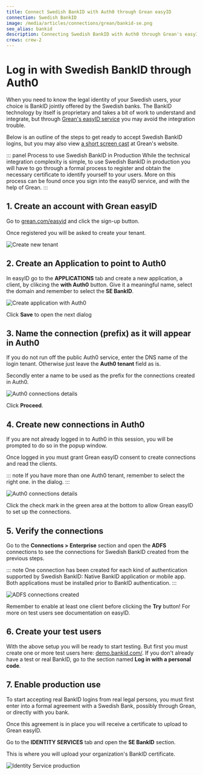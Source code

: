 ```yaml
---
title: Connect Swedish BankID with Auth0 through Grean easyID
connection: Swedish BankID
image: /media/articles/connections/grean/bankid-se.png
seo_alias: bankid
description: Connecting Swedish BankID with Auth0 through Grean's easyID service
crews: crew-2
---
```


# Log in with Swedish BankID through Auth0

When you need to know the legal identity of your Swedish users, your choice is BankID jointly offered by the Swedish banks.
The BankID technology by itself is proprietary and takes a bit of work to understand and integrate, but through [Grean's easyID service](https://grean.com/easyid)
you may avoid the integration trouble.

Below is an outline of the steps to get ready to accept Swedish BankID logins, but you may also view
[a short screen cast](https://grean.com/easyid/auth0/2016/12/07/easyid-and-auth0.html) at Grean's website.

::: panel Process to use Swedish BankID in Production
While the technical integration complexity is simple, to use Swedish BankID in production you will have to go through a formal process to
register and obtain the necessary certificate to identify yourself to your users.
More on this process can be found once you sign into the easyID service, and with the help of Grean.
:::

## 1. Create an account with Grean easyID

Go to [grean.com/easyid](https://grean.com/easyid) and click the sign-up button.

Once registered you will be asked to create your tenant.

![Create new tenant](/media/articles/connections/grean/easyid-signup.png)

## 2. Create an Application to point to Auth0

In easyID go to the **APPLICATIONS** tab and create a new application, a client, by clikcing the **with Auth0** button.
Give it a meaningful name, select the domain and remember to select the **SE BankID**.

![Create application with Auth0](/media/articles/connections/grean/auth0-app-se.png)

Click **Save** to open the next dialog

## 3. Name the connection (prefix) as it will appear in Auth0

If you do not run off the public Auth0 service, enter the  DNS name of the login tenant. Otherwise just leave the **Auth0 tenant** field as is.

Secondly enter a name to be used as the prefix for the connections created in Auth0.

![Auth0 connections details](/media/articles/connections/grean/auth0-details.png)

Click **Proceed**.

## 4. Create new connections in Auth0

If you are not already logged in to Auth0 in this session, you will be prompted to do so in the popup window.

Once logged in you must grant Grean easyID consent to create connections and read the clients.

::: note
If you have more than one Auth0 tenant, remember to select the right one. in the dialog.
:::

![Auth0 connections details](/media/articles/connections/grean/auth0-consent.png)

Click the check mark in the green area at the bottom to allow Grean easyID to set up the connections.

## 5. Verify the connections

Go to the **Connections > Enterprise** section and open the **ADFS** connections to see the connections for
Swedish BankID created from the previous steps.

::: note
One connection has been created for each kind of authentication supported by Swedish BankID:
Native BankID application or mobile app. Both applications must be installed prior to BankID authentication.
:::

![ADFS connections created](/media/articles/connections/grean/adfs-connections-se.png)

Remember to enable at least one client before clicking the **Try** button! For more on test users see documentation
on easyID.

## 6. Create your test users

With the above setup you will be ready to start testing. But first you must create one or more test users here: [demo.bankid.com/](https://demo.bankid.com/). If you don't already have a test or real BankID, go to the section named **Log in with a personal code**.

## 7. Enable production use

To start accepting real BankID logins from real legal persons, you must first enter into a formal agreement with a Swedish Bank,
possibly through Grean, or directly with you bank.

Once this agreement is in place you will receive a certificate to upload to Grean easyID.

Go to the **IDENTITY SERVICES** tab
and open the **SE BankID** section.

This is where you will upload your organization's BankID certificate.

![Identity Service production](/media/articles/connections/grean/se-bankid-prod.png)
